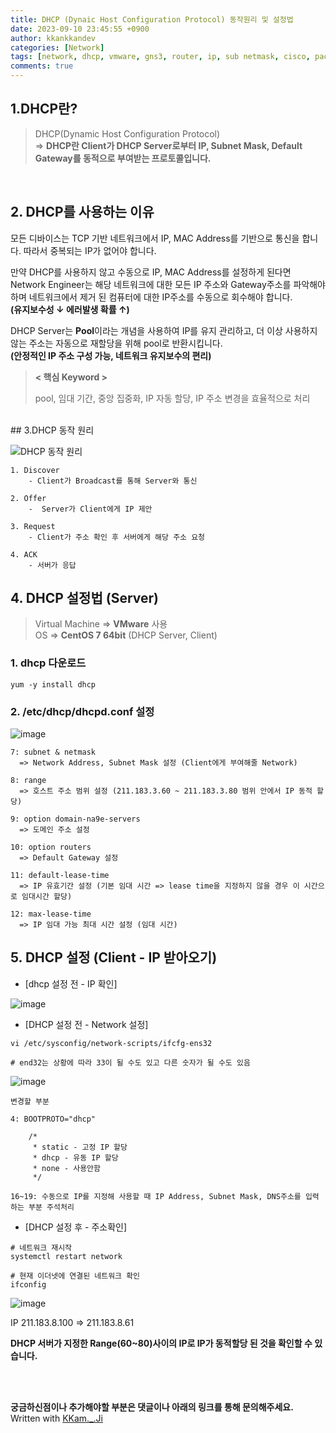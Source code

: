 ```yaml
---
title: DHCP (Dynaic Host Configuration Protocol) 동작원리 및 설정법
date: 2023-09-10 23:45:55 +0900
author: kkankkandev
categories: [Network]
tags: [network, dhcp, vmware, gns3, router, ip, sub netmask, cisco, packet, tracer, packet tracer]     # TAG names should always be lowercase
comments: true
---
```


## 1.DHCP란?

> DHCP(Dynamic Host Configuration Protocol)   
> => **DHCP란 Client가 DHCP Server로부터 IP, Subnet Mask, Default Gateway를 동적으로 부여받는 프로토콜입니다.**

<br>

## 2. DHCP를 사용하는 이유
모든 디바이스는 TCP 기반 네트워크에서 IP, MAC Address를 기반으로 통신을 합니다. 따라서 중복되는 IP가 없어야 합니다.  

만약 DHCP를 사용하지 않고 수동으로 IP, MAC Address를 설정하게 된다면 Network Engineer는 해당 네트워크에 대한 모든 IP 주소와 Gateway주소를 파악해야 하며 네트워크에서 제거 된 컴퓨터에 대한 IP주소를 수동으로 회수해야 합니다.  
**(유지보수성 ↓ 에러발생 확률 ↑)**

DHCP Server는 **Pool**이라는 개념을 사용하여 IP를 유지 관리하고, 더 이상 사용하지 않는 주소는 자동으로 재할당을 위해 pool로 반환시킵니다.  
**(안정적인 IP 주소 구성 가능, 네트워크 유지보수의 편리)**


> **< 핵심 Keyword >**
> 
> pool, 임대 기간, 중앙 집중화, IP 자동 할당, IP 주소 변경을 효율적으로 처리
  
<br>
## 3.DHCP 동작 원리


![DHCP 동작 원리](https://github.com/War-Oxi/war-oxi.github.io/assets/72260110/66468fb7-45f6-4098-8967-5da9f215c7f5)

```
1. Discover 
    - Client가 Broadcast를 통해 Server와 통신

2. Offer 
    -  Server가 Client에게 IP 제안

3. Request
    - Client가 주소 확인 후 서버에게 해당 주소 요청

4. ACK
    - 서버가 응답
```

## 4. DHCP 설정법 (Server)
> Virtual Machine => **VMware** 사용  
> OS => **CentOS 7 64bit** (DHCP Server, Client)
### 1. dhcp 다운로드
```
yum -y install dhcp
```

### 2. /etc/dhcp/dhcpd.conf 설정

![image](https://github.com/War-Oxi/war-oxi.github.io/assets/72260110/77fe2a9e-7ede-4586-9ce0-08f8839b1b20)

```
7: subnet & netmask
  => Network Address, Subnet Mask 설정 (Client에게 부여해줄 Network)

8: range
  => 호스트 주소 범위 설정 (211.183.3.60 ~ 211.183.3.80 범위 안에서 IP 동적 할당)

9: option domain-na9e-servers
  => 도메인 주소 설정

10: option routers
  => Default Gateway 설정

11: default-lease-time
  => IP 유효기간 설정 (기본 임대 시간 => lease time을 지정하지 않을 경우 이 시간으로 임대시간 할당)

12: max-lease-time
  => IP 임대 가능 최대 시간 설정 (임대 시간)
```

## 5. DHCP 설정 (Client - IP 받아오기)

- [dhcp 설정 전 - IP 확인]

![image](https://github.com/War-Oxi/war-oxi.github.io/assets/72260110/c8e21e44-1b62-441e-b243-b0acbecb4bd1)

- [DHCP 설정 전 - Network 설정]

```
vi /etc/sysconfig/network-scripts/ifcfg-ens32  

# end32는 상황에 따라 33이 될 수도 있고 다른 숫자가 될 수도 있음
```  

![image](https://github.com/War-Oxi/war-oxi.github.io/assets/72260110/aea4c549-4fd2-42d2-b2ec-fbbb2f24eab7)

```
변경할 부분

4: BOOTPROTO="dhcp"
  
    /*
     * static - 고정 IP 할당 
     * dhcp - 유동 IP 할당
     * none - 사용안함
     */

16~19: 수동으로 IP를 지정해 사용할 때 IP Address, Subnet Mask, DNS주소를 입력하는 부분 주석처리
```

- [DHCP 설정 후 - 주소확인]


```
# 네트워크 재시작
systemctl restart network

# 현재 이더넷에 연결된 네트워크 확인
ifconfig
```

![image](https://github.com/War-Oxi/war-oxi.github.io/assets/72260110/13702f4d-46c8-4ed8-8767-97cd78e2c668)

IP 211.183.8.100 => 211.183.8.61 

**DHCP 서버가 지정한 Range(60~80)사이의 IP로 IP가 동적할당 된 것을 확인할 수 있습니다.**

<br><br>

<strong>궁금하신점이나 추가해야할 부분은 댓글이나 아래의 링크를 통해 문의해주세요.</strong>   
Written with [KKam.\_\.Ji](https://www.instagram.com/kkam._.ji/)
